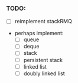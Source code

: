 ### TODO:
- [ ] reimplement stackRMQ
- perhaps implement:
    - [ ] queue
    - [ ] deque
    - [ ] stack
    - [ ] persistent stack
    - [ ] linked list
    - [ ] doubly linked list
